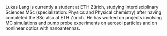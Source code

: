 Lukas Lang is currently a student at ETH Zürich, studying Interdisciplinary Sciences MSc (specialization: Physics and Physical chemistry) after having completed the BSc also at ETH Zürich. He has worked on projects involving MC simulations and pump probe experiments on aerosol particles and on nonlinear optics with nanoantennas.
